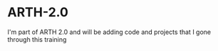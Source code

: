 # ARTH-2.0
I'm part of ARTH 2.0 and will be adding code and projects that I gone through this training
